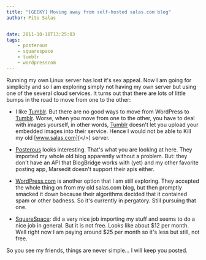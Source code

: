 ```yaml
---
title: "[GEEKY] Moving away from self-hosted salas.com blog"
author: Pito Salas


date: 2011-10-18T13:25:03
tags:
    - posterous
    - squarespace
    - tumblr
    - wordpresscom
---
```




Running my own Linux server has lost it's sex appeal. Now I am going for
simplicity and so I am exploring simply not having my own server but using one
of the several cloud services. It turns out that there are lots of little
bumps in the road to move from one to the other:

  * I like [Tumblr](<http://www.tumblr.com>). But there are no good ways to move from WordPress to [Tumblr](<http://www.tumblr.com>). Worse, when you move from one to the other, you have to deal with images yourself, in other words, [Tumblr](<http://www.tumblr.com>) doesn't let you upload your embedded images into their service. Hence I would not be able to Kill my old [www.salas.com](</>) server.

  * [Posterous](<http://www.posterous.com>) looks interesting. That's what you are looking at here. They imported my whole old blog apparently without a problem. But: they don't have an API that BlogBridge works with (yet) and my other favorite posting app, Marsedit doesn't support their apis either.

  * [WordPress.com](<http://www.wordpress.com>) is another option that I am still exploring. They accepted the whole thing on from my old salas.com blog, but then promptly smacked it down because their algorithms decided that it contained spam or other badness. So it's currently in pergatory. Still pursuing that one.

  * [SquareSpace](<www.squarespace.com>): did a very nice job importing my stuff and seems to do a nice job in general. But it is not free. Looks like about $12 per month. Well right now I am paying around $25 per month so it's less but still, not free.

So you see my friends, things are never simple… I will keep you posted.



